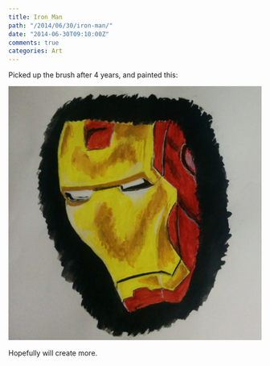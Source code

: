 ```yaml
---
title: Iron Man
path: "/2014/06/30/iron-man/"
date: "2014-06-30T09:10:00Z"
comments: true
categories: Art
---
```


Picked up the brush after 4 years, and painted this: <span class="more"></span>

![](./imgs/iron-man.jpg)

Hopefully will create more.
